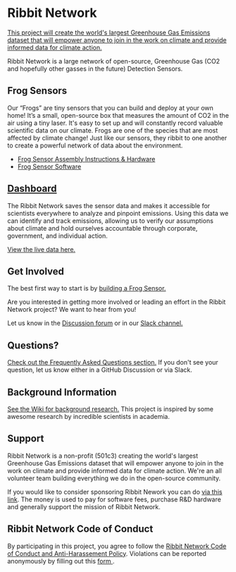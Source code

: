 # Ribbit Network

[This project will create the world's largest Greenhouse Gas Emissions dataset that will empower anyone to join in the work on climate and provide informed data for climate action.](https://ribbitnetwork.org/)

Ribbit Network is a large network of open-source, Greenhouse Gas (CO2 and hopefully other gasses in the future) Detection Sensors. 
 
## Frog Sensors

Our “Frogs” are tiny sensors that you can build and deploy at your own home! It’s a small, 
open-source box that measures the amount of CO2 in the air using a tiny laser.
It's easy to set up and will constantly record valuable scientific data on our climate.
Frogs are one of the species that are most affected by climate change! 
Just like our sensors, they ribbit to one another to create a powerful network 
of data about the environment.

* [Frog Sensor Assembly Instructions & Hardware](https://ribbit-network.github.io/ribbit-network-frog-hardware/)
* [Frog Sensor Software](https://github.com/Ribbit-Network/ribbit-network-frog-software)

## [Dashboard](https://github.com/Ribbit-Network/ribbit-network-dashboard)

The Ribbit Network saves the sensor data and makes it accessible for scientists everywhere to analyze and pinpoint emissions. Using this data we can identify and track emissions, allowing us to verify our assumptions about climate and hold ourselves accountable through corporate, government, and individual action.

[View the live data here.](https://dashboard.ribbitnetwork.org/)

## Get Involved

The best first way to start is by [building a Frog Sensor.](https://ribbit-network.github.io/ribbit-network-frog-hardware/)

Are you interested in getting more involved or leading an effort in the Ribbit Network project? We want to hear from you!

Let us know in the [Discussion forum](https://github.com/orgs/Ribbit-Network/discussions) or in our [Slack channel.](https://join.slack.com/t/ribbitnetworkgroup/shared_invite/zt-2vxvbo7ld-S36SgfDiev~ZQ2zvp03FOg)

## Questions?

[Check out the Frequently Asked Questions section.](https://github.com/Ribbit-Network/ribbit-network-faq) If you don't see your question, let us know either in a GitHub Discussion or via Slack.

## Background Information

[See the Wiki for background research.](https://ribbitnetwork.notion.site/Learnings-Low-cost-sensors-for-the-measurement-of-atmospheric-composition-e3d41736c49e41ad81dcdf7e16a6573b) This project is inspired by some awesome research by incredible scientists in academia.

## Support
Ribbit Network is a non-profit (501c3) creating the world's largest Greenhouse Gas Emissions dataset that will empower anyone to join in the work on climate and provide informed data for climate action. We're an all volunteer team building everything we do in the open-source community.

If you would like to consider sponsoring Ribbit Nework you can do [via this link](https://givebutter.com/ribbitnetwork). The money is used to pay for software fees, purchase R&D hardware and generally support the mission of Ribbit Network.

## Ribbit Network Code of Conduct
By participating in this project, you agree to follow the <a href="https://ribbitnetwork.notion.site/Ribbit-Network-Code-of-Conduct-and-anti-harassment-policy-cc998ef83e7d4ae7abc95508ee6f2b0d">Ribbit Network Code of Conduct and Anti-Harassement Policy</a>.
Violations can be reported anonymously by filling out this <a href="https://docs.google.com/forms/d/e/1FAIpQLSemQSAER8az1lNGoWkL1udsv6O8oPc1WQ3dvQ0b9fJSSMeetQ/viewform"> form </a>. 
